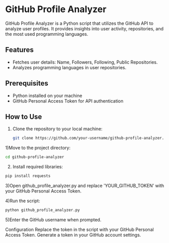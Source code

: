 
# GitHub Profile Analyzer

GitHub Profile Analyzer is a Python script that utilizes the GitHub API to analyze user profiles. It provides insights into user activity, repositories, and the most used programming languages.

## Features

- Fetches user details: Name, Followers, Following, Public Repositories.
- Analyzes programming languages in user repositories.

## Prerequisites

- Python installed on your machine
- GitHub Personal Access Token for API authentication

## How to Use

1. Clone the repository to your local machine:

   ```bash
   git clone https://github.com/your-username/github-profile-analyzer.git
   
1)Move to the project directory:

   ```bash
   cd github-profile-analyzer
   ```

2) Install required libraries:

 ```bash
pip install requests
```

3)Open github_profile_analyzer.py and replace 'YOUR_GITHUB_TOKEN' with your GitHub Personal Access Token.

4)Run the script:

 ```bash
python github_profile_analyzer.py
```

5)Enter the GitHub username when prompted.

Configuration
Replace the token in the script with your GitHub Personal Access Token. Generate a token in your GitHub account settings.
